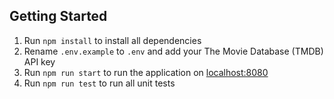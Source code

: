 ## Getting Started

1. Run `npm install` to install all dependencies
2. Rename `.env.example` to `.env` and add your The Movie Database (TMDB) API key
3. Run `npm run start` to run the application on [localhost:8080](http://localhost:8080/)
4. Run `npm run test` to run all unit tests
